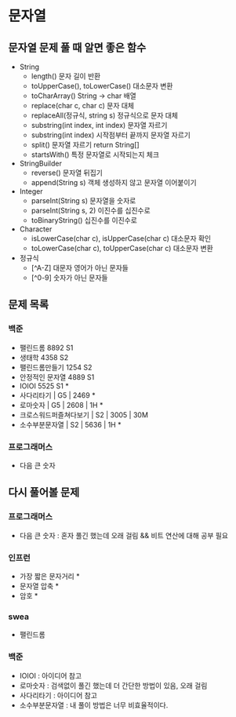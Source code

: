 # 문자열

## 문자열 문제 풀 때 알면 좋은 함수

- String
    - length() 문자 길이 반환
    - toUpperCase(), toLowerCase() 대소문자 변환
    - toCharArray() String → char 배열
    - replace(char c, char c) 문자 대체
    - replaceAll(정규식, string s) 정규식으로 문자 대체
    - substring(int index, int index) 문자열 자르기
    - substring(int index) 시작점부터 끝까지 문자열 자르기
    - split() 문자열 자르기 return String[]
    - startsWith() 특정 문자열로 시작되는지 체크
- StringBuilder
    - reverse() 문자열 뒤집기
    - append(String s) 객체 생성하지 않고 문자열 이어붙이기
- Integer
    - parseInt(String s) 문자열을 숫자로
    - parseInt(String s, 2) 이진수를 십진수로
    - toBinaryString() 십진수를 이진수로
- Character
    - isLowerCase(char c), isUpperCase(char c) 대소문자 확인
    - toLowerCase(char c), toUpperCase(char c) 대소문자 변환
- 정규식
    - [^A-Z] 대문자 영어가 아닌 문자들
    - [^0-9] 숫자가 아닌 문자들

## 문제 목록

### 백준

- 팰린드롬 8892 S1
- 생태학 4358 S2
- 팰린드롬만들기 1254 S2
- 안정적인 문자열 4889 S1
- IOIOI 5525 S1 *
- 사다리타기 | G5 | 2469 *
- 로마숫자 | G5 | 2608 | 1H *
- 크로스워드퍼즐쳐다보기 | S2 | 3005 | 30M
- 소수부분문자열 | S2 | 5636 | 1H *

### 프로그래머스

- 다음 큰 숫자

## 다시 풀어볼 문제

### 프로그래머스

- 다음 큰 숫자 : 혼자 풀긴 했는데 오래 걸림 && 비트 연산에 대해 공부 필요

### 인프런

- 가장 짧은 문자거리 *
- 문자열 압축 *
- 암호 *

### swea

- 팰린드롬

### 백준

- IOIOI : 아이디어 참고
- 로마숫자 : 검색없이 풀긴 했는데 더 간단한 방법이 있음, 오래 걸림
- 사다리타기 : 아이디어 참고
- 소수부분문자열 : 내 풀이 방법은 너무 비효율적이다.